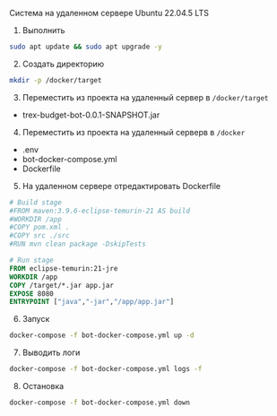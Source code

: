 
Система на удаленном сервере Ubuntu 22.04.5 LTS

1. Выполнить
```bash
sudo apt update && sudo apt upgrade -y
```

2. Создать директорию
```bash
mkdir -p /docker/target
```

3. Переместить из проекта на удаленный сервер в `/docker/target`
- trex-budget-bot-0.0.1-SNAPSHOT.jar

4. Переместить из проекта на удаленный серверв в `/docker` 
- .env
- bot-docker-compose.yml
- Dockerfile

5. На удаленном сервере отредактировать Dockerfile
```dockerfile
# Build stage
#FROM maven:3.9.6-eclipse-temurin-21 AS build
#WORKDIR /app
#COPY pom.xml .
#COPY src ./src
#RUN mvn clean package -DskipTests

# Run stage
FROM eclipse-temurin:21-jre
WORKDIR /app
COPY /target/*.jar app.jar
EXPOSE 8080
ENTRYPOINT ["java","-jar","/app/app.jar"]
```

6. Запуск
```bash
docker-compose -f bot-docker-compose.yml up -d
```

7. Выводить логи
```bash
docker-compose -f bot-docker-compose.yml logs -f
```

8. Остановка
```bash
docker-compose -f bot-docker-compose.yml down
```